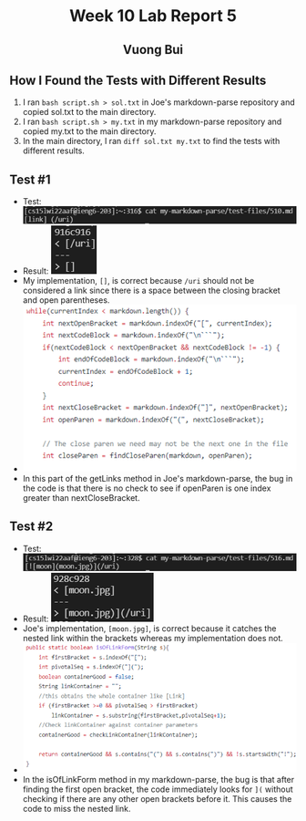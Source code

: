 # <center> Week 10 Lab Report 5 </center>
## <center> Vuong Bui </center>
## How I Found the Tests with Different Results
1. I ran `bash script.sh > sol.txt` in Joe's markdown-parse repository and copied sol.txt to the main directory.
2. I ran `bash script.sh > my.txt` in my markdown-parse repository and copied my.txt to the main directory.
3. In the main directory, I ran `diff sol.txt my.txt` to find the tests with different results.
## Test #1
* Test: ![Image](SS5-1.png)
* Result: ![Image](SS5-2.png)
* My implementation, `[]`, is correct because `/uri` should not be considered a link since there is a space between the closing bracket and open parentheses.
* ![Image](SS5-3.png)
* In this part of the getLinks method in Joe's markdown-parse, the bug in the code is that there is no check to see if openParen is one index greater than nextCloseBracket.
## Test #2
* Test: ![Image](SS5-5.png)
* Result: ![Image](SS5-4.png)
* Joe's implementation, `[moon.jpg]`, is correct because it catches the nested link within the brackets whereas my implementation does not.
* ![Image](SS5-6.png)
* In the isOfLinkForm method in my markdown-parse, the bug is that after finding the first open bracket, the code immediately looks for `](` without checking if there are any other open brackets before it. This causes the code to miss the nested link.
